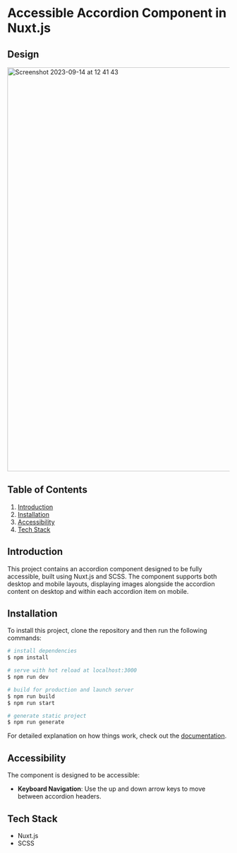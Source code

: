 # Accessible Accordion Component in Nuxt.js

## Design
<img width="913" alt="Screenshot 2023-09-14 at 12 41 43" src="https://github.com/MPiotrowska/Accordion/assets/38261690/028088f7-636f-4438-9ae7-3ad64ee2612f">

## Table of Contents 
1. [Introduction](#introduction)
2. [Installation](#installation)
5. [Accessibility](#accessibility)
6. [Tech Stack](#tech-stack)

## Introduction 

This project contains an accordion component designed to be fully accessible, built using Nuxt.js and SCSS. The component supports both desktop and mobile layouts, displaying images alongside the accordion content on desktop and within each accordion item on mobile.

## Installation

To install this project, clone the repository and then run the following commands: 

```bash
# install dependencies
$ npm install

# serve with hot reload at localhost:3000
$ npm run dev

# build for production and launch server
$ npm run build
$ npm run start

# generate static project
$ npm run generate
```

For detailed explanation on how things work, check out the [documentation](https://nuxtjs.org).


## Accessibility 
The component is designed to be accessible: 
- **Keyboard Navigation**: Use the up and down arrow keys to move between accordion headers. 


## Tech Stack 
- Nuxt.js
- SCSS
